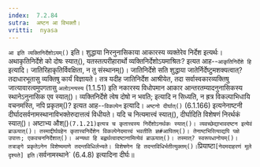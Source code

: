 ```yaml
---
index:  7.2.84
sutra:  अष्टन आ विभक्तौ।
vritti:  nyasa
---
```


`आ इति व्यक्तिनिर्देशोऽयम्()` इति। शुद्धाया निरनुनासिकाया आकारस्य व्यक्तेरेव निर्देश इत्यर्थः। अथाकृतिनिर्देशे को दोषः स्यात्(), यतस्तत्परीहारार्थो व्यक्तिनिर्देशोऽयमाश्रितः? इत्यत आह--`आकृतिनिर्देशे हि` इत्यादि। जातिरिहाकृतिर्विवक्षिता, न तु संस्थानम्()। जातिनिर्देशे सति शुद्धाया जातेर्निर्देष्टुमशक्यत्वात्? तदाधारभूतासु व्यक्तिषु कार्यं विज्ञायते। तत्र यदीह जातिनिर्देश आश्रीयेत, तदा सर्वास्वकारव्यक्तिषु जात्यावारत्वमुपगतासु `अलोऽन्त्यस्य` (1.1.51) इति नकारस्य विधोपमान आकार आन्तरतम्यादनुनासिकस्य स्थानेऽनुनासिक एव स्यात्()। व्यक्तिनिर्देशे त्वेष दोषो न भवति; इत्यादि न सिध्यति, न ह्रत्र विकल्पाभिधायि वचनमस्ति, नपि प्रकृतम्()? इत्यत आह--`विकल्पेन` इत्यादि। `अष्टनो दीर्घात्()` (6.1.166) इत्यनेनाष्टनी दीर्घादसर्वनामस्थानाविभक्तेरुदात्तत्वं विधीयते। यदि च नित्यमात्त्वं स्यात्(), दीर्घादिति विशेषणं निरर्थकं स्यात्()। अष्टाभ्य औश्()` (7.1.21)इत्यत्र च कृतात्त्वस्य निर्देशोऽनर्थकः स्यात्()। व्यवच्छेद्याभावदष्टन इत्येवं ब्राऊयात्()। तस्माद्दीर्घग्रहेन कृतात्त्वनिर्देशेन विकल्पेनेदमात्त्वं भवतीति ज्ञ#आपितम्()। तेनाष्टभिरित्याद्यपि पक्षे उपात्तः; एकवचननिर्देशात्()। अन्यथा हि बह्वर्थत्वादष्टानामित्येवं ब्राऊयात्()। तस्मात्? स्वरूपधानोयम्()। तत्राङ्गे प्रकृतेऽनेन विशेष्यमाणे तदन्तविधिर्लभ्यते। विशेषणेन हि तदन्तविधिर्भतीत्युक्तम्()। `प्रियाष्टा` [नेदमदाहरणं मूले दृश्यते] इति। `सर्वनामस्थाने` (6.4.8) इत्यादिना दीर्घः॥

